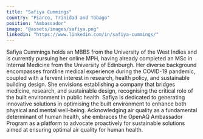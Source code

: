 ```yaml
---
title: "Safiya Cummings"
country: "Piarco, Trinidad and Tobago"
position: "Ambassador"
image: "@assets/images/safiya.png"
linkedin: "https://www.linkedin.com/in/safiya-cummings/"
---
```


Safiya Cummings holds an MBBS from the University of the West Indies and is currently pursuing her online MPH, having already completed an MSc in Internal Medicine from the University of Edinburgh. Her diverse background encompasses frontline medical experience during the COVID-19 pandemic, coupled with a fervent interest in research, health policy, and sustainable building design. She envisions establishing a company that bridges medicine, research, and sustainable design, recognising the critical role of the built environment in public health. Safiya is dedicated to generating innovative solutions in optimising the built environment to enhance both physical and mental well-being. Acknowledging air quality as a fundamental determinant of human health, she embraces the OpenAQ Ambassador Program as a platform to advocate proactively for sustainable solutions aimed at ensuring optimal air quality for human health.
